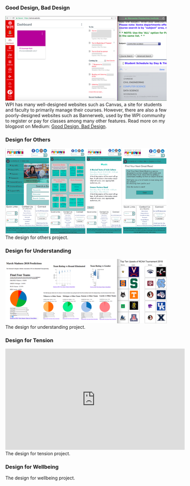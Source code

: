 ### Good Design, Bad Design

![Image1](Good-Bad-Design.png)
WPI has many well-designed websites such as Canvas, a site for students and faculty to primarily manage their courses. However, there are also a few poorly-designed websites such as Bannerweb, used by the WPI community to register or pay for classes among many other features. Read more on my blogpost on Medium: [Good Design, Bad Design](https://medium.com/@vandana1anand/bad-design-732129827e4c). 

### Design for Others

![Image2](Design-for-Others.png)
The design for others project.

### Design for Understanding

![Image3](Design-for-Understanding.png)
The design for understanding project.

### Design for Tension

<iframe width="560" height="315" src="https://www.youtube.com/embed/zDlTJC17kok" frameborder="0" allow="autoplay; encrypted-media" allowfullscreen></iframe>
The design for tension project.

### Design for Wellbeing

The design for wellbeing project.
